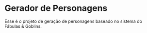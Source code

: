 # Gerador de Personagens

Esse é o projeto de geração de personagens baseado no sistema do Fábulas & Goblins.
